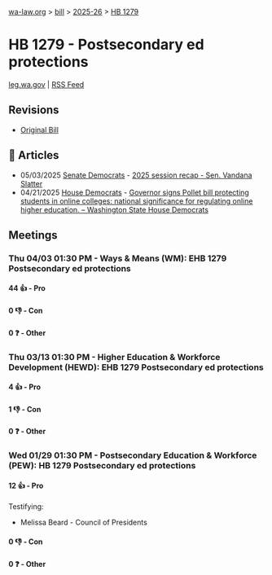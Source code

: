 [wa-law.org](/) > [bill](/bill/) > [2025-26](/bill/2025-26/) > [HB 1279](/bill/2025-26/hb/1279/)

# HB 1279 - Postsecondary ed protections
[leg.wa.gov](https://app.leg.wa.gov/billsummary?BillNumber=1279&Year=2025&Initiative=false) | [RSS Feed](./rss.xml)

## Revisions
* [Original Bill](1/)

## 📰 Articles
* 05/03/2025 [Senate Democrats](/org/senate_democrats/) - [2025 session recap - Sen. Vandana Slatter](https://senatedemocrats.wa.gov/slatter/2025/05/02/2025-session-recap/#:~:text=1279)
* 04/21/2025 [House Democrats](/org/house_democrats/) - [Governor signs Pollet bill protecting students in online colleges: national significance for regulating online higher education. – Washington State House Democrats](https://housedemocrats.wa.gov/blog/2025/04/21/governor-signs-pollet-bill-protecting-students-in-online-colleges-national-significance-for-regulating-online-higher-education/#:~:text=House%20Bill%201279)

## Meetings
### Thu 04/03 01:30 PM - Ways & Means (WM): EHB 1279 Postsecondary ed protections
#### 44 👍 - Pro

#### 0 👎 - Con

#### 0 ❓ - Other

### Thu 03/13 01:30 PM - Higher Education & Workforce Development (HEWD): EHB 1279 Postsecondary ed protections
#### 4 👍 - Pro

#### 1 👎 - Con

#### 0 ❓ - Other

### Wed 01/29 01:30 PM - Postsecondary Education & Workforce (PEW): HB 1279 Postsecondary ed protections
#### 12 👍 - Pro
Testifying:
* Melissa Beard - Council of Presidents

#### 0 👎 - Con

#### 0 ❓ - Other
